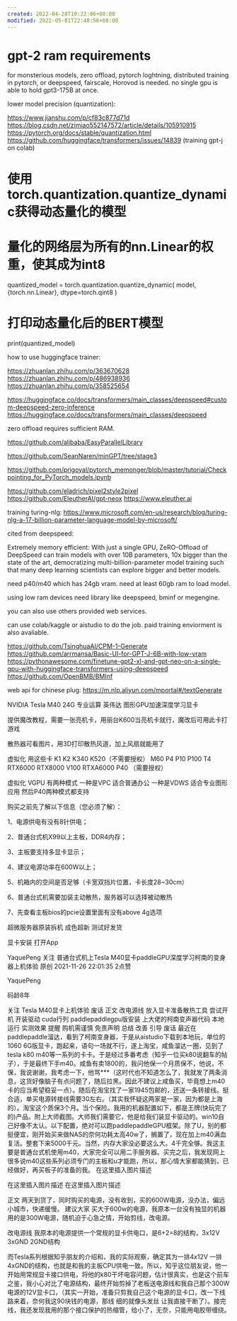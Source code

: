 ```yaml
---
created: 2022-04-28T10:22:06+08:00
modified: 2022-05-01T22:48:56+08:00
---
```


# gpt-2 ram requirements

for monsterious models, zero offload, pytorch loghtning, distributed training in pytorch, or deepspeed, fairscale, Horovod is needed. no single gpu is able to hold gpt3-175B at once.

lower model precision (quantization):

https://www.jianshu.com/p/cf83c877d71d
https://blog.csdn.net/zimiao552147572/article/details/105910915
https://pytorch.org/docs/stable/quantization.html
https://github.com/huggingface/transformers/issues/14839 (training gpt-j on colab)

# 使用torch.quantization.quantize_dynamic获得动态量化的模型
# 量化的网络层为所有的nn.Linear的权重，使其成为int8
quantized_model = torch.quantization.quantize_dynamic(
    model, {torch.nn.Linear}, dtype=torch.qint8
)
 
# 打印动态量化后的BERT模型
print(quantized_model)

how to use huggingface trainer:

https://zhuanlan.zhihu.com/p/363670628
https://zhuanlan.zhihu.com/p/486938936
https://zhuanlan.zhihu.com/p/358525654

https://huggingface.co/docs/transformers/main_classes/deepspeed#custom-deepspeed-zero-inference
https://huggingface.co/docs/transformers/main_classes/deepspeed

zero offload requires sufficient RAM.

https://github.com/alibaba/EasyParallelLibrary

https://github.com/SeanNaren/minGPT/tree/stage3

https://github.com/prigoyal/pytorch_memonger/blob/master/tutorial/Checkpointing_for_PyTorch_models.ipynb

https://github.com/eladrich/pixel2style2pixel
https://github.com/EleutherAI/gpt-neox
https://www.eleuther.ai

training turing-nlg:
https://www.microsoft.com/en-us/research/blog/turing-nlg-a-17-billion-parameter-language-model-by-microsoft/

cited from deepspeed:

Extremely memory efficient: With just a single GPU, ZeRO-Offload of DeepSpeed can train models with over 10B parameters, 10x bigger than the state of the art, democratizing multi-billion-parameter model training such that many deep learning scientists can explore bigger and better models.

need p40/m40 which has 24gb vram. need at least 60gb ram to load model.

using low ram devices need library like deepspeed, bminf or megengine.

you can also use others provided web services.

can use colab/kaggle or aistudio to do the job. paid training enviorment is also avaliable.

https://github.com/TsinghuaAI/CPM-1-Generate
https://github.com/arrmansa/Basic-UI-for-GPT-J-6B-with-low-vram
https://pythonawesome.com/finetune-gpt2-xl-and-gpt-neo-on-a-single-gpu-with-huggingface-transformers-using-deepspeed
https://github.com/OpenBMB/BMInf

web api for chinese plug:
https://m.nlp.aliyun.com/mportal#/textGenerate

NVIDIA Tesla M40  24G 专业运算 英伟达 图形GPU加速深度学习显卡

提供魔改教程，需要一张亮机卡，用丽台K600当亮机卡就行，魔改后可用此卡打游戏

散热器可看图片，用3D打印散热风道，加上风扇就能用了

虚拟化 用这些卡 K1 K2 K340 K520（不需要授权） M60 P4 P10 P100 T4 RTX6000 RTX8000 V100 RTXA6000 P40 （需要授权）

虚拟化 VGPU 有两种模式 一种是VPC 适合普通办公 一种是VDWS 适合专业图形应用 然后P40两种模式都支持

购买之前先了解以下信息（您必须了解）：

1、电源供电有没有8针供电；

2、普通台式机X99以上主板，DDR4内存；

3、主板要支持多显卡显示；

4、建议电源功率在600W以上；

5、机箱内的空间是否足够（卡宽双挡片位置，卡长度28~30cm）

6、普通台式机需要加装主动散热，服务器可以选择被动散热

7、先查看主板bios的pcie设置里面有没有above 4g选项

超微服务器原装拆机 成色超新 测试好发货

显卡安装
打开App



YaquePeng
关注
普通台式机上Tesla M40显卡paddleGPU深度学习柯南的变身器上机体验 原创
2021-11-26 22:01:35
 2点赞
 
YaquePeng  

码龄8年

关注
Tesla M40显卡上机体验
废话
正文
改电源线
放入显卡准备散热工具
尝试开机
开装驱动
cuda行列
paddlepaddlegpu版安装
上大佬的柯南变声器代码
本地运行
实测效果
提醒
购机需谨慎
免责声明
总结
改善
引导
废话
最近在paddlepaddle溜达，看到了柯南变身器，于是从aistudio下载到本地玩，单位的1060 6G版显卡，跑起来，语句一场就不行，遂上淘宝，咸鱼溜达一圈，见到了tesla k80 m40等一系列的卡卡。于是经过多番考虑（知乎一位买k80说翻车的帖子），于是最终下手m40。咸鱼有卖1800的，我问他保一个月质保不，他说，不保，我说谢谢，我考虑一下，他骂***（这时代也不知道怎么了，我就发了两条消息，这货好像脑子有点问题了，随后拉黑。因此不建议上咸鱼买，毕竟想上m40卡的应当希望稳妥一点）。随后在淘宝找了一家1945包邮的，还送一条转接线。挺合适，单买电源转接线需要30左右。（其实我怀疑这两家是一家，因为都是上海的）。淘宝这个质保3个月。当个保险。我用的机器配置如下，都是王牌(快玩完了的)产品。附上大师截图。大师我们需要它，他是给我们装显卡驱动的。win10自己好像不太认。以下配置，绝对可以跑paddlepaddleGPU框架。除了U，别的都挺便宜，刚开始买来做NAS的奈何功耗太高40w了，搁置了，现在加上m40满血复活。整套下来5000千元。当然，内存大家没必要这么大。4千完全够。我这主要是普通台式机使用m40，大家完全可以用二手服务器。买完之后，我发现网上很多说m40这些系列必须专门的主板和u才能跑，所以，那心情大家都能猜到，已经做好，再买板子的准备的我。
在这里插入图片描述

在这里插入图片描述
在这里插入图片描述

正文
两天到货了，同时购买的电源，没有收到，买的600W电源，没办法，偏远小城市，快递缓慢。
建议大家 买大于600w的电源，我原本一台没有独显的机器用的是300W电源，随机迫于心急之情，开始剪线，改电源。

改电源线
我原本的电源提供一个常规的显卡供电口，是6+2=8的结构，3x12V 3xGND 2GND结构

而Tesla系列根据知乎朋友的介绍和，我的实际观察，确定其为一排4x12V 一排4xGND的结构，也就是和我的主板CPU供电一致。所以，知乎这位朋友说，他一开始用常规显卡接口供电，将他的k80干坏电容问题，估计很真实，也是这个前车之鉴，我小心对比了电源结构，最终开始剪掉了老板送电源线和我自己那个300W电源的12V显卡口，（其实一开始，准备只剪我自己这个电源的显卡口，改一下线路来着，奈何我这90块钱的电源，那线 细的就像头发丝 让我直接干断了）。接完线，我还发现我用的那个接口保护的热缩管，给小了，无奈，只能用电胶带缠绕。
